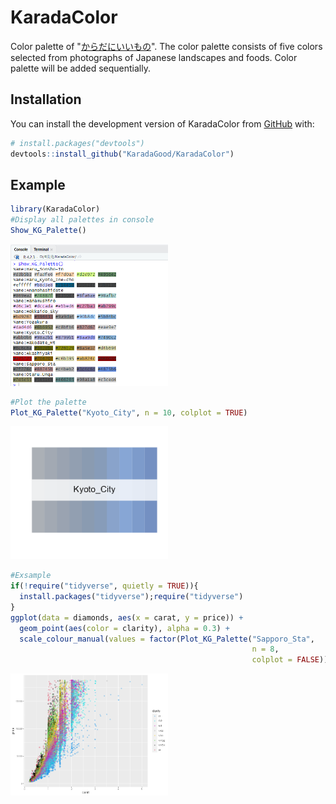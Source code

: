 # KaradaColor

<!-- badges: start -->

<!-- badges: end -->

Color palette of "[からだにいいもの](https://www.karada-good.net/)". The color palette consists of five colors selected from photographs of Japanese landscapes and foods. Color palette will be added sequentially.



## Installation

You can install the development version of KaradaColor from [GitHub](https://github.com/) with:

``` r
# install.packages("devtools")
devtools::install_github("KaradaGood/KaradaColor")
```

## Example

``` r
library(KaradaColor)
#Display all palettes in console
Show_KG_Palette()
```

<img src="man/figures/Show_KG_Palette.png" width="50%"/>

``` r
#Plot the palette
Plot_KG_Palette("Kyoto_City", n = 10, colplot = TRUE)
```

<img src="man/figures/Plot_KG_Palette.png" width="50%"/>

``` r
#Exsample
if(!require("tidyverse", quietly = TRUE)){
  install.packages("tidyverse");require("tidyverse")
}
ggplot(data = diamonds, aes(x = carat, y = price)) +
  geom_point(aes(color = clarity), alpha = 0.3) +
  scale_colour_manual(values = factor(Plot_KG_Palette("Sapporo_Sta",
                                                      n = 8,
                                                      colplot = FALSE)))
```

<img src="man/figures/ex_plot.png" width="50%"/>
